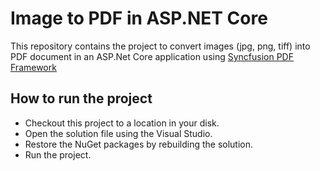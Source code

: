 # Image to PDF in ASP.NET Core
This repository contains the project to convert images (jpg, png, tiff) into PDF document in an ASP.Net Core application using [Syncfusion PDF Framework](https://www.syncfusion.com/pdf-framework/net-core)

## How to run the project

* Checkout this project to a location in your disk.
* Open the solution file using the Visual Studio.
* Restore the NuGet packages by rebuilding the solution.
* Run the project.